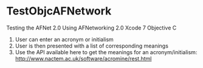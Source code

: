 # TestObjcAFNetwork
Testing the AFNet 2.0 
Using AFNetworking 2.0  Xcode 7 Objective C
1. User can enter an acronym or initialism 
2. User is then presented with a list of corresponding meanings 
3. Use the API available here to get the meanings for an acronym/initialism:  
 http://www.nactem.ac.uk/software/acromine/rest.html 
